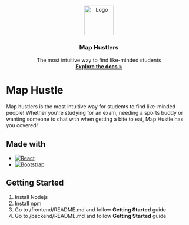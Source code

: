 <br />
<div align="center">
  <a href="https://github.com/othneildrew/Best-README-Template">
    <img src="images/logo.png" alt="Logo" width="80" height="80">
  </a>

  <h3 align="center">Map Hustlers</h3>

  <p align="center">
    The most intuitive way to find like-minded students
    <br />
    <a href="https://github.com/DDevHan/hackeo-2022/blob/main/README.md"><strong>Explore the docs »</strong></a>
  </p>
</div>


# Map Hustle
Map hustlers is the most intuitive way for students to find like-minded people! Whether you're studying for an exam, needing a sports buddy or wanting someone to chat with when getting a bite to eat, Map Hustle has you covered!

## Made with

* [![React][React.js]][React-url]
* [![Bootstrap][Bootstrap.com]][Bootstrap-url]

## Getting Started
1. Install Nodejs
2. Install npm
3. Go to /frontend/README.md and follow __Getting Started__ guide
4. Go to /backend/README.md and follow __Getting Started__ guide

<!-- MARKDOWN LINKS & IMAGES -->
[React.js]: https://img.shields.io/badge/React-20232A?style=for-the-badge&logo=react&logoColor=61DAFB
[React-url]: https://reactjs.org/
[Bootstrap.com]: https://img.shields.io/badge/Bootstrap-563D7C?style=for-the-badge&logo=bootstrap&logoColor=white
[Bootstrap-url]: https://getbootstrap.com

